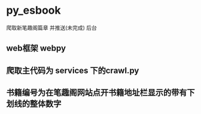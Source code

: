 # py_esbook
爬取新笔趣阁篇章 并推送(未完成) 后台
## web框架 webpy
## 爬取主代码为 services 下的crawl.py 
## 书籍编号为在笔趣阁网站点开书籍地址栏显示的带有下划线的整体数字

